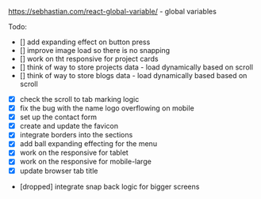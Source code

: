 https://sebhastian.com/react-global-variable/ - global variables

Todo:

- [] add expanding effect on button press
- [] improve image load so there is no snapping
- [] work on tht responsive for project cards
- [] think of way to store projects data - load dynamically based on scroll
- [] think of way to store blogs data - load dynamically based based on scroll
- [x] check the scroll to tab marking logic
- [x] fix the bug with the name logo overflowing on mobile
- [x] set up the contact form
- [x] create and update the favicon
- [x] integrate borders into the sections
- [x] add ball expanding effecting for the menu
- [x] work on the responsive for tablet
- [x] work on the responsive for mobile-large
- [x] update browser tab title
- [dropped] integrate snap back logic for bigger screens

